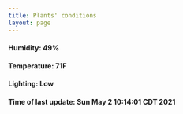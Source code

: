 ```yaml
---
title: Plants' conditions
layout: page
---
```



#### Humidity: 49%
#### Temperature: 71F
#### Lighting: Low
#### Time of last update: Sun May  2 10:14:01 CDT 2021
